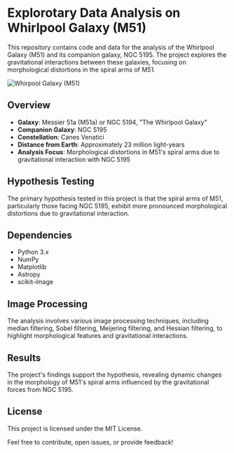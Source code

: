 # Explorotary Data Analysis on Whirlpool Galaxy (M51)

This repository contains code and data for the analysis of the Whirlpool Galaxy (M51) and its companion galaxy, NGC 5195. The project explores the gravitational interactions between these galaxies, focusing on morphological distortions in the spiral arms of M51.

![Whirpool Galaxy (M51)](https://github.com/priyanshupant/galaxy-M51-data-analysis/assets/50315906/4ac455c7-8539-4648-bafa-cdbedfff3af7)


## Overview

- **Galaxy**: Messier 51a (M51a) or NGC 5194, "The Whirlpool Galaxy"
- **Companion Galaxy**: NGC 5195
- **Constellation**: Canes Venatici
- **Distance from Earth**: Approximately 23 million light-years
- **Analysis Focus**: Morphological distortions in M51's spiral arms due to gravitational interaction with NGC 5195

## Hypothesis Testing

The primary hypothesis tested in this project is that the spiral arms of M51, particularly those facing NGC 5195, exhibit more pronounced morphological distortions due to gravitational interaction.

## Dependencies
- Python 3.x
- NumPy
- Matplotlib
- Astropy
- scikit-image


## Image Processing
The analysis involves various image processing techniques, including median filtering, Sobel filtering, Meijering filtering, and Hessian filtering, to highlight morphological features and gravitational interactions.

## Results
The project's findings support the hypothesis, revealing dynamic changes in the morphology of M51's spiral arms influenced by the gravitational forces from NGC 5195.

## License
This project is licensed under the MIT License.

Feel free to contribute, open issues, or provide feedback!
